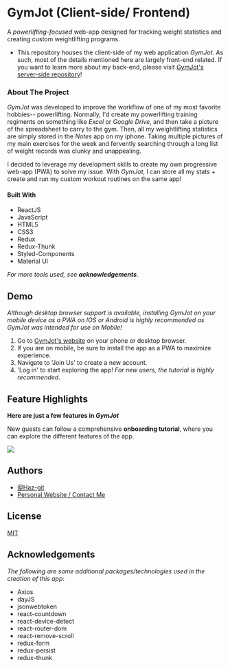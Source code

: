 
# GymJot (Client-side/ Frontend)

A *powerlifting-focused* web-app designed for tracking weight statistics and creating custom weightlifting programs.

- This repository houses the client-side of my web application *GymJot*. As such, most of the details mentioned here are largely front-end related. If you want to learn more about my back-end, please visit [GymJot's server-side repository](https://github.com/Haz-git/GymJot-Server)!

### About The Project

*GymJot* was developed to improve the workflow of one of my most favorite hobbies-- powerlifting. Normally, I'd create my powerlifting training
regiments on something like *Excel* or *Google Drive*, and then take a picture of the spreadsheet to carry to the gym. Then, all my weightlifting statistics
are simply stored in the *Notes* app on my iphone. Taking multiple pictures of my main exercises for the week and fervently searching through a long list of weight records was clunky and unappealing.

I decided to leverage my development skills to create my own progressive web-app (PWA) to solve my issue. With *GymJot*, I can store all my stats + create and run my custom workout routines on the same app!

#### Built With
- ReactJS
- JavaScript
- HTML5
- CSS3
- Redux
- Redux-Thunk
- Styled-Components
- Material UI

*For more tools used, see **acknowledgements***.


## Demo

*Although desktop browser support is available, installing GymJot on your mobile device as a PWA on IOS or Android is highly recommended as GymJot was intended for use on Mobile!*

1. Go to [GymJot's website](https://gymjot.netlify.app/) on your phone or desktop browser.
2. If you are on mobile, be sure to install the app as a PWA to maximize experience.
3. Navigate to 'Join Us' to create a new account.
4. 'Log in' to start exploring the app! *For new users, the tutorial is highly recommended*.

  
## Feature Highlights

**Here are just a few features in *GymJot***

New guests can follow a comprehensive **onboarding tutorial**, where you can explore the different features of the app.

![](https://media.giphy.com/media/UsUmRmf7VLOgb9RHyV/giphy.gif)


## Authors

- [@Haz-git](https://github.com/Haz-git)
- [Personal Website / Contact Me](https://zharry.me/)

  
## License

[MIT](https://choosealicense.com/licenses/mit/)

  
## Acknowledgements
*The following are some additional packages/technologies used in the creation of this app:*

- Axios
- dayJS
- jsonwebtoken
- react-countdown
- react-device-detect
- react-router-dom
- react-remove-scroll
- redux-form
- redux-persist
- redux-thunk

  
